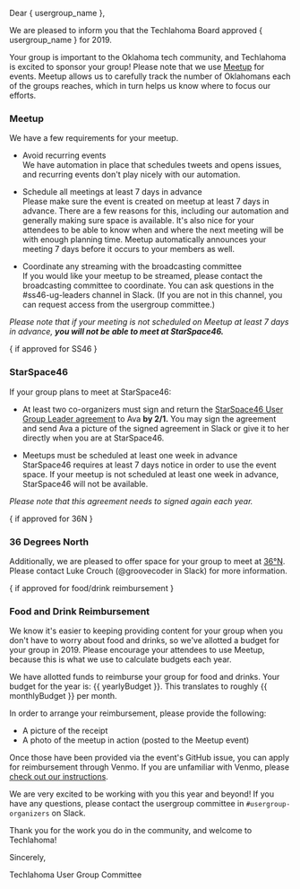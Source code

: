 Dear { usergroup_name },

We are pleased to inform you that the Techlahoma Board approved { usergroup_name } for 2019.

Your group is important to the Oklahoma tech community, and Techlahoma is excited to sponsor your group! Please note that we use [Meetup](https://www.meetup.com/) for events. Meetup allows us to carefully track the number of Oklahomans each of the groups reaches, which in turn helps us know where to focus our efforts.

### Meetup

We have a few requirements for your meetup.

- Avoid recurring events  
  We have automation in place that schedules tweets and opens issues, and recurring events don't play nicely with our automation.

- Schedule all meetings at least 7 days in advance  
  Please make sure the event is created on meetup at least 7 days in advance. There are a few reasons for this, including our automation and generally making sure space is available. It's also nice for your attendees to be able to know when and where the next meeting will be with enough planning time. Meetup automatically announces your meeting 7 days before it occurs to your members as well.

- Coordinate any streaming with the broadcasting committee  
  If you would like your meetup to be streamed, please contact the broadcasting committee to coordinate. You can ask questions in the #ss46-ug-leaders channel in Slack. (If you are not in this channel, you can request access from the usergroup committee.)

*Please note that if your meeting is not scheduled on Meetup at least 7 days in advance, **you will not be able to meet at StarSpace46.***

{ if approved for SS46 }

### StarSpace46

If your group plans to meet at StarSpace46:

- At least two co-organizers must sign and return the [StarSpace46 User Group Leader agreement](https://docs.google.com/document/d/1q1m6q4v3VrS6yVuP-tVImkNZZXG0pq_uktydbfWiovM/edit) to Ava **by 2/1.**
  You may sign the agreement and send Ava a picture of the signed agreement in Slack or give it to her directly when you are at StarSpace46.

- Meetups must be scheduled at least one week in advance  
  StarSpace46 requires at least 7 days notice in order to use the event space. If your meetup is not scheduled at least one week in advance, StarSpace46 will not be available.

*Please note that this agreement needs to signed again each year.*

{ if approved for 36N }

### 36 Degrees North

Additionally, we are pleased to offer space for your group to meet at [36°N](https://www.36degreesnorth.co/contact/). Please contact Luke Crouch (@groovecoder in Slack) for more information.

{ if approved for food/drink reimbursement }

### Food and Drink Reimbursement

We know it's easier to keeping providing content for your group when you don't have to worry about food and drinks, so we've allotted a budget for your group in 2019. Please encourage your attendees to use Meetup, because this is what we use to calculate budgets each year. 

We have allotted funds to reimburse your group for food and drinks. Your budget for the year is: {{ yearlyBudget }}. This translates to roughly {{ monthlyBudget }} per month.

In order to arrange your reimbursement, please provide the following:

- A picture of the receipt
- A photo of the meetup in action (posted to the Meetup event)

Once those have been provided via the event's GitHub issue, you can apply for reimbursement through Venmo. If you are unfamiliar with Venmo, please [check out our instructions](https://github.com/techlahoma/user-group-docs/blob/master/Requesting-Reimbursement.md).

We are very excited to be working with you this year and beyond! If you have any questions, please contact the usergroup committee in `#usergroup-organizers` on Slack.

Thank you for the work you do in the community, and welcome to Techlahoma!

Sincerely,

Techlahoma User Group Committee
